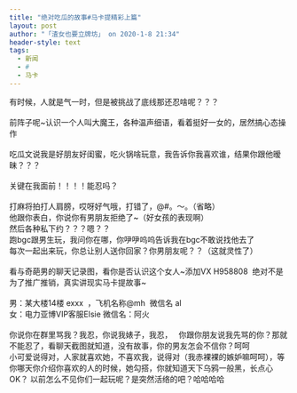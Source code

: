 ```yaml
---
title: "绝对吃瓜的故事#马卡提精彩上篇"
layout: post
author: "「渣女也要立牌坊」 on 2020-1-8 21:34"
header-style: text
tags:
  - 新闻
  - #
  - 马卡
---
```


<head></head>
<body>
  有时候，人就是气一时，但是被挑战了底线那还忍啥呢？？？
 <br> 
 <br> 前阵子呢~认识一个人叫大魔王，各种温声细语，看着挺好一女的，居然搞心态操作
 <br> 
 <br> 吃瓜文说我是好朋友好闺蜜，吃火锅啥玩意，我告诉你我喜欢谁，结果你跟他暧昧？？？
 <br> 
 <br> 关键在我面前！！！！能忍吗？
 <br> 
 <br> 打麻将拍打人肩膀，哎呀好气哦，打错了，@#。～。（省略）
 <br> 他跟你表白，你说你有男朋友拒绝了~（好女孩的表现啊）
 <br> 然后各种私下约？？？嗯？？
 <br> 跑bgc跟男生玩，我问你在哪，你吚吚呜呜告诉我在bgc不敢说找他去了
 <br> 每次一起出来玩，你总让别人送你回家？你男朋友呢？？（这就灵性了）
 <br> 
 <br> 看与奇葩男的聊天记录图，看你是否认识这个女人~添加VX H958808&nbsp;&nbsp;绝对不是为了推广推销，真实讲现实马卡提故事~
 <br> 
 <br> 男：某大楼14楼 exxx&nbsp;&nbsp;，飞机名称@mh&nbsp;&nbsp;微信名 al
 <br> 女：电力亚博VIP客服Elsie 微信名：阿火
 <br> 
 <br> 你说你在群里骂我？我忍，你说我婊子，我忍，&nbsp; &nbsp;你跟你朋友说我先骂的你？那就不能忍了，看聊天截图就知道，没有故事，你的男友怎会不信你？呵呵
 <br> 小可爱说得对，人家就喜欢她，不喜欢我，说得对（我赤裸裸的嫉妒嘛呵呵），等你哪天你介绍你喜欢的人的时候，她勾搭，你就知道天下乌鸦一般黑，长点心OK？ 以前怎么不见你们一起玩呢？是突然活络的吧？哈哈哈哈
 <br> 
 <br> 
 <br> 
 <br> 
 <br>
</body>


